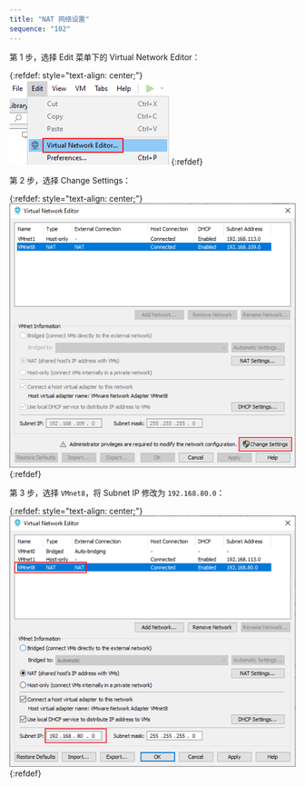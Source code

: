 ```yaml
---
title: "NAT 网络设置"
sequence: "102"
---
```


第 1 步，选择 Edit 菜单下的 Virtual Network Editor：

{:refdef: style="text-align: center;"}
![](/assets/images/vmware/network/vmware-menu-edit-virtual-network-editor.png)
{:refdef}

第 2 步，选择 Change Settings：

{:refdef: style="text-align: center;"}
![](/assets/images/vmware/network/virtual-network-editor-change-settings.png)
{:refdef}

第 3 步，选择 `VMnet8`，将 Subnet IP 修改为 `192.168.80.0`：

{:refdef: style="text-align: center;"}
![](/assets/images/vmware/network/vmnet8-subnet-ip-80.png)
{:refdef}

